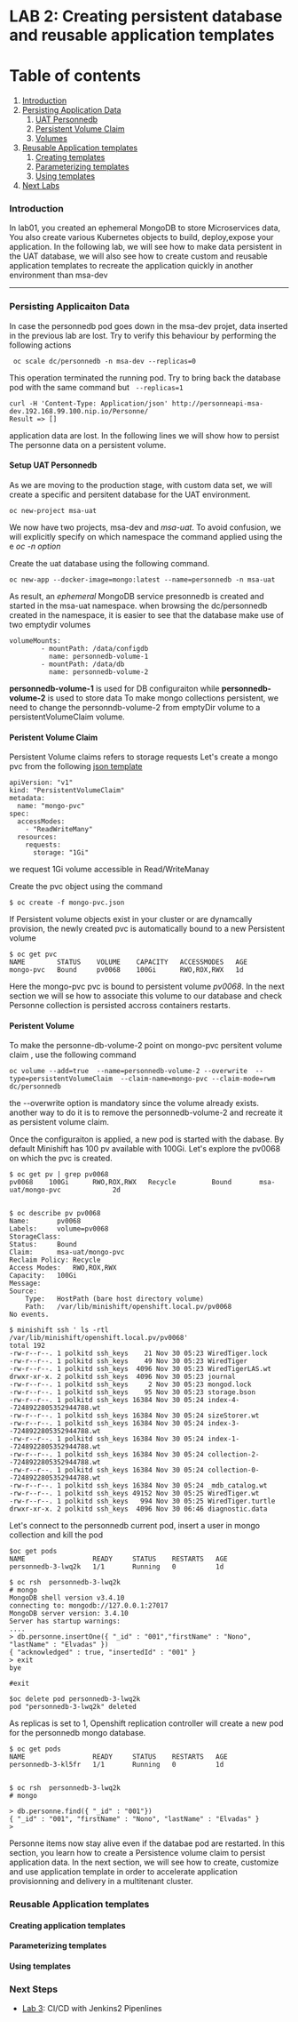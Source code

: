 # LAB 2:  Creating persistent database and reusable application templates

# Table of contents
1. [Introduction](#introduction)
2. [Persisting Application Data](#persistence)
    1. [UAT Personnedb](#pvcdb)
    2. [Persistent Volume Claim](#pvc)
    3. [Volumes](#volume)
3. [Reusable Application templates](#templates)
    1. [Creating templates](#createtpl)
    2. [Parameterizing templates](#parametertpl)
    3. [Using templates](#usetple)
4. [Next Labs](#next)


### Introduction <a name="introduction"></a>
In lab01, you created an ephemeral MongoDB to store Microservices data, You also create various Kubernetes objects 
to build, deploy,expose your application. In the following lab, we will see how to make data persistent in the UAT database,
we will also see how to create custom and reusable application templates to recreate the application quickly in another 
environment than msa-dev

---
### Persisting Applicaiton Data <a name="persistence"></a>
In case the personnedb pod goes down in the msa-dev projet, data inserted in the previous lab are lost.
Try to verify this behaviour by performing the following actions

```
 oc scale dc/personnedb -n msa-dev --replicas=0 
```
This operation terminated the running pod. Try to bring back the database pod with the same command but  ``` --replicas=1```

```
curl -H 'Content-Type: Application/json' http://personneapi-msa-dev.192.168.99.100.nip.io/Personne/
Result => []
```
application data are lost. In the following lines we will show how to persist The personne data on a persistent volume.


#### Setup UAT Personnedb  <a name="pvcdb"></a>

As we are moving to the production stage, with custom data set, we will create a specific and persitent database for the UAT environment.


```
oc new-project msa-uat
```

We now have two projects, msa-dev and *msa-uat*. 
To avoid confusion, we will explicitly specify on which namespace the command applied using the e *oc -n option*

Create the uat database using the following command.

``` 
oc new-app --docker-image=mongo:latest --name=personnedb -n msa-uat
```
As result, an *ephemeral* MongoDB service presonnedb is created and started  in the  msa-uat  namespace.
when browsing the dc/personnedb created in the namespace, it is easier to see that the database make use of two emptydir volumes

```
volumeMounts:
        - mountPath: /data/configdb
          name: personnedb-volume-1
        - mountPath: /data/db
          name: personnedb-volume-2
 ```

**personnedb-volume-1** is used for DB configuraiton while **personnedb-volume-2** is used to store data
To make mongo collections persistent, we need to change the personndb-volume-2 from emptyDir volume to a persistentVolumeClaim volume.



#### Peristent Volume Claim  <a name="pvc"></a>
Persistent Volume claims refers to storage requests 
Let's create a mongo pvc from the following [json template](./mongo-pvc.json) 


```
apiVersion: "v1"
kind: "PersistentVolumeClaim"
metadata:
  name: "mongo-pvc"
spec:
  accessModes:
    - "ReadWriteMany"
  resources:
    requests:
      storage: "1Gi"

```
we request 1Gi volume accessible in Read/WriteManay


Create the pvc object using the command 

```
$ oc create -f mongo-pvc.json
```
If Persistent volume objects exist in your cluster or are dynamcally provision, the newly created pvc is automatically bound to a new Persistent volume 


 ```
$ oc get pvc
NAME        STATUS    VOLUME    CAPACITY   ACCESSMODES   AGE
mongo-pvc   Bound     pv0068    100Gi      RWO,ROX,RWX   1d
```
Here the mongo-pvc pvc is bound to persistent volume *pv0068*. In the next section we will se how to associate this volume to our database and check Personne collection is persisted accross containers restarts.

#### Peristent Volume   <a name="pv"></a>

To make the personne-db-volume-2  point on mongo-pvc persitent volume claim , use the following command
```
oc volume --add=true  --name=personnedb-volume-2 --overwrite  --type=persistentVolumeClaim  --claim-name=mongo-pvc --claim-mode=rwm   dc/personnedb
```
the --overwrite option is mandatory since the volume already exists.
another way to do it is to  remove the personnedb-volume-2 and recreate it as persistent volume claim.

Once the configuraiton is applied, a new pod is started with the dabase.
By default Minishift has 100 pv available with 100Gi.
Let's explore the pv0068 on which the pvc is created.

```
$ oc get pv | grep pv0068
pv0068    100Gi      RWO,ROX,RWX   Recycle         Bound       msa-uat/mongo-pvc             2d


$ oc describe pv pv0068
Name:		pv0068
Labels:		volume=pv0068
StorageClass:
Status:		Bound
Claim:		msa-uat/mongo-pvc
Reclaim Policy:	Recycle
Access Modes:	RWO,ROX,RWX
Capacity:	100Gi
Message:
Source:
    Type:	HostPath (bare host directory volume)
    Path:	/var/lib/minishift/openshift.local.pv/pv0068
No events.

```



```
$ minishift ssh ' ls -rtl /var/lib/minishift/openshift.local.pv/pv0068'
total 192
-rw-r--r--. 1 polkitd ssh_keys    21 Nov 30 05:23 WiredTiger.lock
-rw-r--r--. 1 polkitd ssh_keys    49 Nov 30 05:23 WiredTiger
-rw-r--r--. 1 polkitd ssh_keys  4096 Nov 30 05:23 WiredTigerLAS.wt
drwxr-xr-x. 2 polkitd ssh_keys  4096 Nov 30 05:23 journal
-rw-r--r--. 1 polkitd ssh_keys     2 Nov 30 05:23 mongod.lock
-rw-r--r--. 1 polkitd ssh_keys    95 Nov 30 05:23 storage.bson
-rw-r--r--. 1 polkitd ssh_keys 16384 Nov 30 05:24 index-4--7248922805352944788.wt
-rw-r--r--. 1 polkitd ssh_keys 16384 Nov 30 05:24 sizeStorer.wt
-rw-r--r--. 1 polkitd ssh_keys 16384 Nov 30 05:24 index-3--7248922805352944788.wt
-rw-r--r--. 1 polkitd ssh_keys 16384 Nov 30 05:24 index-1--7248922805352944788.wt
-rw-r--r--. 1 polkitd ssh_keys 16384 Nov 30 05:24 collection-2--7248922805352944788.wt
-rw-r--r--. 1 polkitd ssh_keys 16384 Nov 30 05:24 collection-0--7248922805352944788.wt
-rw-r--r--. 1 polkitd ssh_keys 16384 Nov 30 05:24 _mdb_catalog.wt
-rw-r--r--. 1 polkitd ssh_keys 49152 Nov 30 05:25 WiredTiger.wt
-rw-r--r--. 1 polkitd ssh_keys   994 Nov 30 05:25 WiredTiger.turtle
drwxr-xr-x. 2 polkitd ssh_keys  4096 Nov 30 06:46 diagnostic.data
```

Let's connect to the personnedb current pod, insert a user in mongo collection and kill the pod

```
$oc get pods
NAME                 READY     STATUS    RESTARTS   AGE
personnedb-3-lwq2k   1/1       Running   0          1d

$ oc rsh  personnedb-3-lwq2k
# mongo
MongoDB shell version v3.4.10
connecting to: mongodb://127.0.0.1:27017
MongoDB server version: 3.4.10
Server has startup warnings:
....
> db.personne.insertOne({ "_id" : "001","firstName" : "Nono", "lastName" : "Elvadas" })
{ "acknowledged" : true, "insertedId" : "001" }
> exit
bye

#exit

$oc delete pod personnedb-3-lwq2k
pod "personnedb-3-lwq2k" deleted

```

As replicas is set to 1, Openshift replication controller  will create a new pod for the personnedb mongo database.

```
$ oc get pods
NAME                 READY     STATUS    RESTARTS   AGE
personnedb-3-kl5fr   1/1       Running   0          1d


$ oc rsh  personnedb-3-lwq2k
# mongo

> db.personne.find({ "_id" : "001"})
{ "_id" : "001", "firstName" : "Nono", "lastName" : "Elvadas" }
>
```

Personne items now stay alive even if the databae pod are restarted.
In this section, you learn how to create a Persistence volume claim to persist application data.
In the next section, we will see how to create, customize and use  application template in order to accelerate application provisionning and delivery in a multitenant cluster.


### Reusable Application templates <a name="templates"></a>

#### Creating application templates <a name="createtpl"></a>
#### Parameterizing templates <a name="parametertpl"></a>
#### Using templates <a name="usetpl"></a>

###  Next Steps <a name="introduction"></a>

* [Lab 3](../lab3/): CI/CD with Jenkins2  Pipenlines


